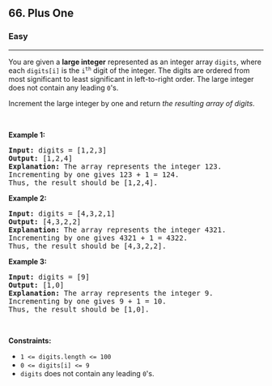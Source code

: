 <h2>66. Plus One</h2><h3>Easy</h3><hr><div style="user-select: auto;"><p style="user-select: auto;">You are given a <strong style="user-select: auto;">large integer</strong> represented as an integer array <code style="user-select: auto;">digits</code>, where each <code style="user-select: auto;">digits[i]</code> is the <code style="user-select: auto;">i<sup style="user-select: auto;">th</sup></code> digit of the integer. The digits are ordered from most significant to least significant in left-to-right order. The large integer does not contain any leading <code style="user-select: auto;">0</code>'s.</p>

<p style="user-select: auto;">Increment the large integer by one and return <em style="user-select: auto;">the resulting array of digits</em>.</p>

<p style="user-select: auto;">&nbsp;</p>
<p style="user-select: auto;"><strong style="user-select: auto;">Example 1:</strong></p>

<pre style="user-select: auto;"><strong style="user-select: auto;">Input:</strong> digits = [1,2,3]
<strong style="user-select: auto;">Output:</strong> [1,2,4]
<strong style="user-select: auto;">Explanation:</strong> The array represents the integer 123.
Incrementing by one gives 123 + 1 = 124.
Thus, the result should be [1,2,4].
</pre>

<p style="user-select: auto;"><strong style="user-select: auto;">Example 2:</strong></p>

<pre style="user-select: auto;"><strong style="user-select: auto;">Input:</strong> digits = [4,3,2,1]
<strong style="user-select: auto;">Output:</strong> [4,3,2,2]
<strong style="user-select: auto;">Explanation:</strong> The array represents the integer 4321.
Incrementing by one gives 4321 + 1 = 4322.
Thus, the result should be [4,3,2,2].
</pre>

<p style="user-select: auto;"><strong style="user-select: auto;">Example 3:</strong></p>

<pre style="user-select: auto;"><strong style="user-select: auto;">Input:</strong> digits = [9]
<strong style="user-select: auto;">Output:</strong> [1,0]
<strong style="user-select: auto;">Explanation:</strong> The array represents the integer 9.
Incrementing by one gives 9 + 1 = 10.
Thus, the result should be [1,0].
</pre>

<p style="user-select: auto;">&nbsp;</p>
<p style="user-select: auto;"><strong style="user-select: auto;">Constraints:</strong></p>

<ul style="user-select: auto;">
	<li style="user-select: auto;"><code style="user-select: auto;">1 &lt;= digits.length &lt;= 100</code></li>
	<li style="user-select: auto;"><code style="user-select: auto;">0 &lt;= digits[i] &lt;= 9</code></li>
	<li style="user-select: auto;"><code style="user-select: auto;">digits</code> does not contain any leading <code style="user-select: auto;">0</code>'s.</li>
</ul>
</div>